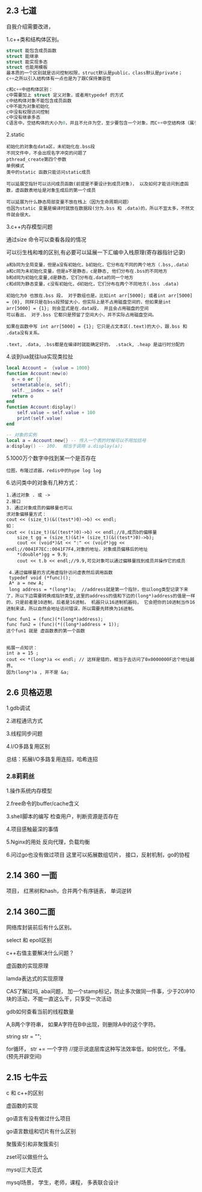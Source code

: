 ## 2.3 七道

自我介绍需要改进，

1.c++类和结构体区别。

~~~c
struct 能包含成员函数
struct 能继承
struct 能实现多态
struct 也能用模板
最本质的一个区别就是访问控制权限，struct默认是public，class默认是private；
c++之所以引入结构体有一点也是为了跟C保持兼容性

c和c++中结构体区别：
c中需要加上 struct 定义对象，或者用typedef 的方式
c中结构体对象不能包含成员函数
c中不能为对象初始化
c中没有权限访问控制
c中没有继承多态
C语言中，空结构体的大小为0，并且不允许为空，至少要包含一个对象，而C++中空结构体（属于空类）可以为空，并且大小为1


~~~



2.static

~~~
初始化的对象在data区，未初始化在.bss段
不同文件中，不会出现名字冲突的问题了
pthread_create第四个参数
单例模式
类中的static 函数只能访问static成员

可以延展空指针可以访问成员函数(前提是不要设计到成员对象)， 以及如何才能访问到虚函数，虚函数表地址是对象生成后的第一个成员

可以延展为什么静态局部变量不放在栈上（因为生命周期问题）
也因为static 变量是编译时就放在数据段(分为.bss 和 .data)的，所以不宜太多，不然文件就会很大。
~~~



3.c++内存模型问题

通过size 命令可以查看各段的情况

可以衍生栈和堆的区别,有必要可以延展一下汇编中入栈原理(寄存器指针记录)

~~~
a和b同为全局变量，但是a没有初始化，b初始化，它分布在不同的两个地方（.bss,.data）
a和c同为未初始化变量，但是a不是静态，c是静态, 他们分布在.bss的不同地方
b和d同为初始化变量,d是静态，它们分布在.data的同一个地方
c和d同为静态变量，c没有初始化，d初始化，它们分布在两个不同地方(.bss .data)

初始化为0 也放在.bss 段， 对于数组也是。比如int arr[5000]; 或者int arr[5000] = {0}, 同样只是在bss段预留大小，但实际上是不占用磁盘空间的，但如果是int arr[5000] = {1}; 则会显式是在.data段， 并且会占用磁盘的空间  
可以看出， 对于.bss 它都只是预留了空间大小，并不实际占用磁盘空间。

如果在函数中写 int arr[5000] = {1}; 它只是占文本区(.text)的大小，跟.bss 和 .data没有关系。

.text, .data, .bss都是在编译时就能确定好的， .stack, .heap 是运行时分配的
~~~

4.谈到lua就往lua实现类拉扯

~~~lua
local Account =  {value = 1000}
function Account:new(o) 
  o = o or {}
  setmetatable(o, self);
  self.__index = self
  return o
end
function Account:display() 
	self.value = self.value + 100    
    print(self.value)
end

-- 对象的实例
local a = Account:new{} -- 传入一个表的时候可以不用加括号
a:display() -- 100.  相当于调用 a.display(a);

~~~





5.1000万个数字中找到某一个是否存在

~~~
位图，布隆过滤器，redis中的hype log log
~~~

6.访问类中的对象有几种方式：

~~~
1.通过对象 . 或 ->
2.接口
3. 通过对象成员的偏移量也可以
求对象偏移量方式：
cout << (size_t)(&((test*)0)->b) << endl;
如：
cout << (size_t)(&((test*)0)->b) << endl;//8,成员b的偏移量
    size_t gg = (size_t)(&t)+ (size_t)(&((test*)0)->b);
    cout << (void*)&t << ":" << (void*)gg << endl;//0041F7EC::0041F7F4,对象的地址，对象成员偏移后的地址
    *(double*)gg = 9.9;
    cout << t.b << endl;//9.9,可见对象可以通过偏移量找到成员并操作它的成员
    
 4.通过偏移量的方式用虚指针访问虚表然后调用函数
 typedef void (*func)();
 A* a = new A;
 long address = *(long*)a;  //address就是第一个指针，但以long类型记录下来了，所以下边需要转换成指针类型,这里的address的值和下边的(long*)address的值是一样的，只是前者是10进制，后者是16进制， 机器只认16进制机器码， 它会把你的10进制当作16进制来读，所以自然会地址访问错误，所以需要先转换为16进制。
 
func fun1 = (func)(*(long*)address);
func fun2 = (func)(*((long*)address + 1));
这个fun1 就是 虚函数表的第一个函数


拓展一点知识：
int a = 15 ;
cout << *(long*)a << endl; // 这样是错的，相当于去访问了0x0000000F这个地址越界。
因为(long*)a , 并不是 &a; 
~~~

## 2.6 贝格迈思

1.gdb调试

2.进程通讯方式

3.线程同步问题

4.I/O多路复用区别

总结：拓展I/O多路复用连招，哈希连招

### 2.8莉莉丝

1.操作系统内存模型

2.free命令的buffer/cache含义

3.shell脚本的编写
检查用户，判断资源是否存在

4.项目感触最深的事情

5.Nginx的用处
反向代理，负载均衡

6.问过go也没有做过项目
这里可以拓展数组切片， 接口，反射机制，go的协程

## 2.14 360 一面

项目， 红黑树和hash，合并两个有序链表， 单词逆转

## 2.14 360二面

网络库封装前后有什么区别。

select 和 epoll区别

c++右值主要解决什么问题？

虚函数的实现原理

lamda表达式的实现原理

CAS了解过吗, aba问题， 加一个stamp标记，防止多次做同一件事，少于20冲10块的活动，不能一直这么干，只享受一次活动

gdb如何查看当前的线程数量

A,B两个字符串， 如果A字符在B中出现，则删除A中的这个字符。

string str = "";

for循环， str += 一个字符   		//提示说底层库这种写法效率低，如何优化，不懂。(预先开辟空间)

## 2.15 七牛云

c 和 c++的区别

虚函数的实现

go语言有没有做过什么项目

go语言数组和切片有什么区别

聚簇索引和非聚簇索引

zset可以做些什么

mysql三大范式

mysql场景， 学生，老师，课程， 多表联合设计